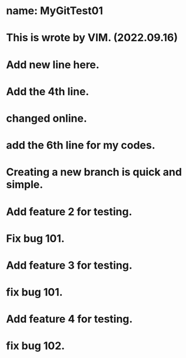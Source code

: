 # name: MyGitTest01
# This is wrote by VIM. (2022.09.16)
# Add new line here.
# Add the 4th line.
# changed online.
# add the 6th line for my codes.
# Creating a new branch is quick and simple.
# Add feature 2 for testing.
# Fix bug 101.

# Add feature 3 for testing.
# fix bug 101.

# Add feature 4 for testing.

# fix bug 102.
